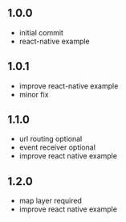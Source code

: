 ## 1.0.0
- initial commit
- react-native example

## 1.0.1
- improve react-native example
- minor fix

## 1.1.0
- url routing optional
- event receiver optional
- improve react native example

## 1.2.0
- map layer required
- improve react native example

